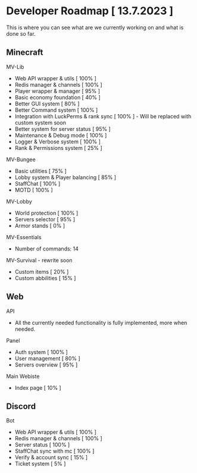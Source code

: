 # Developer Roadmap [ 13.7.2023 ]
This is where you can see what are we currently working on and what is done so far.

## Minecraft

MV-Lib
- Web API wrapper & utils [ 100% ]
- Redis manager & channels [ 100% ]
- Player wrapper & manager [ 95% ]
- Basic economy foundation [ 40% ]
- Better GUI system [ 80% ] 
- Better Command system [ 100% ]
- Integration with LuckPerms & rank sync [ 100% ] - Will be replaced with custom system soon
- Better system for server status [ 95% ]
- Maintenance & Debug mode [ 100% ]
- Logger & Verbose system [ 100% ]
- Rank & Permissions system [ 25% ]

MV-Bungee
- Basic utilities [ 75% ]
- Lobby system & Player balancing [ 85% ]
- StaffChat [ 100% ]
- MOTD [ 100% ]

MV-Lobby
- World protection [ 100% ]
- Servers selector [ 95% ]
- Armor stands [ 0% ]

MV-Essentials
- Number of commands: 14

MV-Survival - rewrite soon
- Custom items [ 20% ]
- Custom abbilities [ 15% ]

## Web

API
- All the currently needed functionality is fully implemented, more when needed.

Panel
- Auth system [ 100% ]
- User management [ 80% ]
- Servers overview [ 95% ]

Main Webiste
- Index page [ 10% ]


## Discord

Bot
- Web API wrapper & utils [ 100% ]
- Redis manager & channels [ 100% ]
- Server status [ 100% ]
- StaffChat sync with mc [ 100% ]
- Verify & account sync [ 15% ]
- Ticket system [ 5% ]
